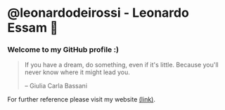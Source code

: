 # @leonardodeirossi - Leonardo Essam 🦋
### Welcome to my GitHub profile :)

> If you have a dream, do something, even if it's little.
> Because you'll never know where it might lead you.
>
> – Giulia Carla Bassani

For further reference please visit my website [(link)](https://leonardodeirossi.github.io/).
